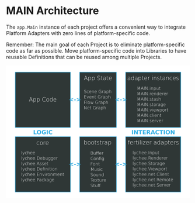
# MAIN Architecture

The `app.Main` instance of each project
offers a convenient way to integrate
Platform Adapters with zero lines of
platform-specific code.

Remember: The main goal of each Project
is to eliminate platform-specific code
as far as possible. Move platform-specific
code into Libraries to have reusable
Definitions that can be reused among
multiple Projects.

![Architecture Overview](./asset/architecture.png)

